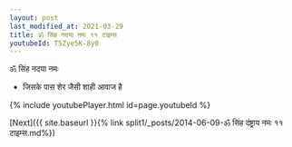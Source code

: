 ```yaml
---
layout: post
last_modified_at: 2021-03-29
title: ॐ सिंह नदया नमः ११ टाइम्स
youtubeId: T5Zye5K-8y0
---
```

 
 
 ॐ सिंह नदया नमः  
 
 -  जिसके पास शेर जैसी शाही आवाज है 
 
  
 
  
 
 
 
 
 
 


{% include youtubePlayer.html id=page.youtubeId %}
 
[Next]({{ site.baseurl }}{% link  split1/_posts/2014-06-09-ॐ सिंह दंष्ट्राय नमः ११ टाइम्स.md%})
 
